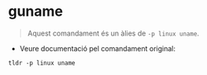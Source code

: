 # guname

> Aquest comandament és un àlies de `-p linux uname`.

- Veure documentació pel comandament original:

`tldr -p linux uname`
